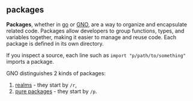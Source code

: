 ## packages

**Packages**, whether in [go](go.md) or [GNO](GNO.md), are a way to organize and encapsulate related code. Packages allow developers to group   functions, types, and variables together, making it     easier to manage and reuse code. Each package is defined in its own directory.

If you inspect a source, each line such as `import "p/path/to/something"` imports a package.

GNO distinguishes 2 kinds of packages:

1. [realms](realm.md) - they start by `/r`,
2. [pure packages](pure.md) - they start by `/p`.
